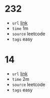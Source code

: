 # 232
- `url` [link](https://leetcode.com/problems/implement-queue-using-stacks/description/?envType=daily-question&envId=2024-01-29)
- `time` 1m
- `source` leetcode
- `tags` easy
# 14
- `url` [link](https://leetcode.com/problems/longest-common-prefix/description/)
- `time` 2m
- `source` leetcode
- `tags` easy